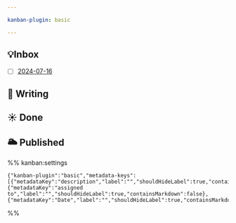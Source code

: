 ```yaml
---

kanban-plugin: basic

---
```


## 💡Inbox

- [ ] [2024-07-16](blogs/2024-07-16.md)


## 🔆 Writing



## ☀️ Done



## 🌥 Published





%% kanban:settings
```
{"kanban-plugin":"basic","metadata-keys":[{"metadataKey":"description","label":"","shouldHideLabel":true,"containsMarkdown":false},{"metadataKey":"assigned to","label":"","shouldHideLabel":true,"containsMarkdown":false},{"metadataKey":"Date","label":"","shouldHideLabel":true,"containsMarkdown":false}]}
```
%%